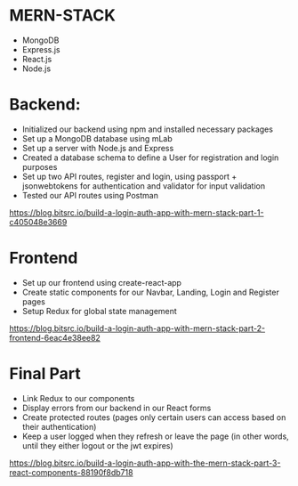 # MERN-STACK
- MongoDB
- Express.js
- React.js
- Node.js

# Backend:
- Initialized our backend using npm and installed necessary packages
- Set up a MongoDB database using mLab
- Set up a server with Node.js and Express
- Created a database schema to define a User for registration and login purposes
- Set up two API routes, register and login, using passport + jsonwebtokens for authentication and validator for input validation
- Tested our API routes using Postman

https://blog.bitsrc.io/build-a-login-auth-app-with-mern-stack-part-1-c405048e3669

# Frontend
- Set up our frontend using create-react-app
- Create static components for our Navbar, Landing, Login and Register pages
- Setup Redux for global state management

https://blog.bitsrc.io/build-a-login-auth-app-with-mern-stack-part-2-frontend-6eac4e38ee82

# Final Part
- Link Redux to our components
- Display errors from our backend in our React forms
- Create protected routes (pages only certain users can access based on their authentication)
- Keep a user logged when they refresh or leave the page (in other words, until they either logout or the jwt expires)

https://blog.bitsrc.io/build-a-login-auth-app-with-the-mern-stack-part-3-react-components-88190f8db718
